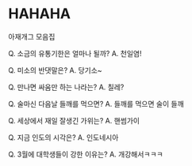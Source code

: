 # HAHAHA
아재개그 모음집

Q. 소금의 유통기한은 얼마나 될까?
A. 천일염!

Q. 미소의 반댓말은?
A. 당기소~

Q. 만나면 싸움만 하는 나라는?
A. 칠레?

Q. 술마신 다음날 들깨를 먹으면?
A. 들깨를 먹으면 술이 들깨

Q. 세상에서 재일 잘생긴 가위는?
A. 핸썸가이

Q. 지금 인도의 시각은?
A. 인도네시아

Q. 3월에 대학생들이 강한 이유는?
A. 개강해서ㅋㅋㅋ

